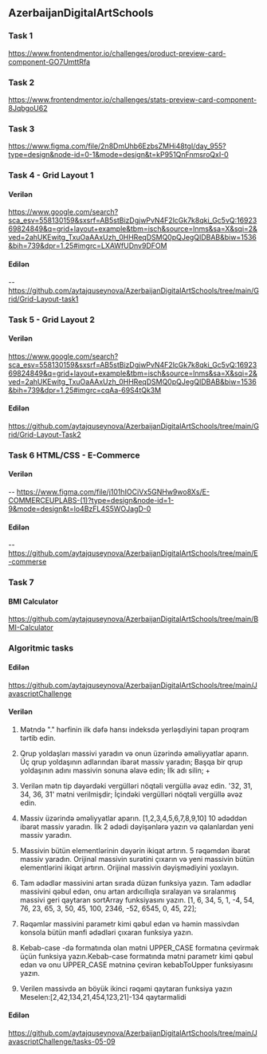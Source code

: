 ﻿## AzerbaijanDigitalArtSchools
### Task 1 
https://www.frontendmentor.io/challenges/product-preview-card-component-GO7UmttRfa
### Task 2
https://www.frontendmentor.io/challenges/stats-preview-card-component-8JqbgoU62
### Task 3
https://www.figma.com/file/2n8DmUhb6EzbsZMHi48tgI/day_955?type=design&node-id=0-1&mode=design&t=kP951QnFnmsroQxI-0
### Task 4 - Grid Layout 1
#### Verilən
https://www.google.com/search?sca_esv=558130159&sxsrf=AB5stBizDgjwPvN4F2lcGk7k8qki_Gc5vQ:1692369824849&q=grid+layout+example&tbm=isch&source=lnms&sa=X&sqi=2&ved=2ahUKEwitg_TxuOaAAxUzh_0HHReqDSMQ0pQJegQIDBAB&biw=1536&bih=739&dpr=1.25#imgrc=LXAWfUDnv9DFOM
#### Edilən
-- https://github.com/aytajquseynova/AzerbaijanDigitalArtSchools/tree/main/Grid/Grid-Layout-task1
### Task 5 - Grid Layout 2
#### Verilən
https://www.google.com/search?sca_esv=558130159&sxsrf=AB5stBizDgjwPvN4F2lcGk7k8qki_Gc5vQ:1692369824849&q=grid+layout+example&tbm=isch&source=lnms&sa=X&sqi=2&ved=2ahUKEwitg_TxuOaAAxUzh_0HHReqDSMQ0pQJegQIDBAB&biw=1536&bih=739&dpr=1.25#imgrc=cqAa-69S4tQk3M
#### Edilən 
https://github.com/aytajquseynova/AzerbaijanDigitalArtSchools/tree/main/Grid/Grid-Layout-Task2
### Task 6 HTML/CSS - E-Commerce
#### Verilən
-- https://www.figma.com/file/j101hIOCiVx5GNHw9wo8Xs/E-COMMERCEUPLABS-(1)?type=design&node-id=1-9&mode=design&t=lo4BzFL4S5WOJagD-0
#### Edilən 
-- https://github.com/aytajquseynova/AzerbaijanDigitalArtSchools/tree/main/E-commerse
### Task 7 
#### BMI Calculator
https://github.com/aytajquseynova/AzerbaijanDigitalArtSchools/tree/main/BMI-Calculator
### Algoritmic tasks
#### Edilən
https://github.com/aytajquseynova/AzerbaijanDigitalArtSchools/tree/main/JavascriptChallenge
#### Verilən
1)	Mətndə "." hərfinin ilk dəfə hansı indeksdə yerləşdiyini tapan proqram tərtib edin.

2)	Qrup yoldaşları massivi yaradın və onun üzərində əməliyyatlar aparın. Üç qrup yoldaşının adlarından ibarət massiv yaradın; Başqa bir qrup yoldaşının adını massivin sonuna əlavə edin; İlk adı silin; +

3)	Verilən mətn tip dəyərdəki vergülləri nöqtəli vergüllə əvəz edin. '32, 31, 34, 36, 31' mətni verilmişdir; İçindəki vergülləri nöqtəli vergüllə əvəz edin.

4)	Massiv üzərində əməliyyatlar aparın. [1,2,3,4,5,6,7,8,9,10] 10 ədəddən ibarət massiv yaradın. İlk 2 ədədi dəyişənlərə yazın və qalanlardan yeni massiv yaradın.

5)	Massivin bütün elementlərinin dəyərin ikiqat artırın. 5 rəqəmdən ibarət massiv yaradın. Orijinal massivin surətini çıxarın və yeni massivin bütün elementlərini ikiqat artırın. Orijinal massivin dəyişmədiyini yoxlayın.

6)	Tam ədədlər massivini artan sırada düzən funksiya yazın. Tam ədədlər massivini qəbul edən, onu artan ardıcıllıqla sıralayan və sıralanmış massivi geri qaytaran sortArray funksiyasını yazın. [1, 6, 34, 5, 1, -4, 54, 76, 23, 65, 3, 50, 45, 100, 2346, -52, 6545, 0, 45, 22];

7)	Rəqəmlər massivini parametr kimi qəbul edən və həmin massivdən konsola bütün mənfi ədədləri çıxaran funksiya yazın.

8)	Kebab-case -də formatında olan mətni UPPER_CASE formatına çevirmək üçün funksiya yazın.Kebab-case formatında mətni parametr  kimi qəbul edən və onu UPPER_CASE mətninə çevirən kebabToUpper funksiyasını yazın.

9)	Verilen massivdə ən böyük ikinci rəqəmi qaytaran funksiya yazın Meselen:[2,42,134,21,454,123,21]-134 qaytarmalidi
#### Edilən
https://github.com/aytajquseynova/AzerbaijanDigitalArtSchools/tree/main/JavascriptChallenge/tasks-05-09

